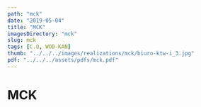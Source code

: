 ```yaml
---
path: "mck"
date: "2019-05-04"
title: "MCK"
imagesDirectory: "mck"
slug: mck
tags: [C.O, WOD-KAN]
thumb: "../../../images/realizations/mck/biuro-ktw-i_3.jpg"
pdf: "../../../assets/pdfs/mck.pdf"
---
```


# MCK

